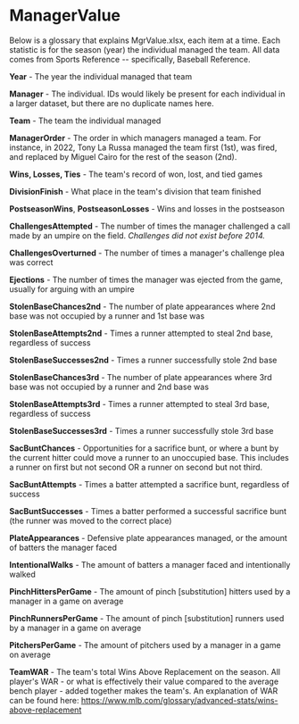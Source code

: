 # ManagerValue

Below is a glossary that explains MgrValue.xlsx, each item at a time. Each statistic is for the season (year) the individual managed the team. All data comes from Sports Reference -- specifically, Baseball Reference.

**Year** - The year the individual managed that team

**Manager** - The individual. IDs would likely be present for each individual in a larger dataset, but there are no duplicate names here.

**Team** - The team the individual managed

**ManagerOrder** - The order in which managers managed a team. For instance, in 2022, Tony La Russa managed the team first (1st), was fired, and replaced by Miguel Cairo for the rest of the season (2nd).

**Wins, Losses, Ties** - The team's record of won, lost, and tied games

**DivisionFinish** - What place in the team's division that team finished

**PostseasonWins**, **PostseasonLosses** - Wins and losses in the postseason

**ChallengesAttempted** - The number of times the manager challenged a call made by an umpire on the field. _Challenges did not exist before 2014._

**ChallengesOverturned** - The number of times a manager's challenge plea was correct

**Ejections** - The number of times the manager was ejected from the game, usually for arguing with an umpire

**StolenBaseChances2nd** - The number of plate appearances where 2nd base was not occupied by a runner and 1st base was

**StolenBaseAttempts2nd** - Times a runner attempted to steal 2nd base, regardless of success

**StolenBaseSuccesses2nd** - Times a runner successfully stole 2nd base

**StolenBaseChances3rd** - The number of plate appearances where 3rd base was not occupied by a runner and 2nd base was

**StolenBaseAttempts3rd** - Times a runner attempted to steal 3rd base, regardless of success

**StolenBaseSuccesses3rd** - Times a runner successfully stole 3rd base

**SacBuntChances** - Opportunities for a sacrifice bunt, or where a bunt by the current hitter could move a runner to an unoccupied base. This includes a runner on first but not second OR a runner on second but not third.

**SacBuntAttempts** - Times a batter attempted a sacrifice bunt, regardless of success

**SacBuntSuccesses** - Times a batter performed a successful sacrifice bunt (the runner was moved to the correct place)

**PlateAppearances** - Defensive plate appearances managed, or the amount of batters the manager faced

**IntentionalWalks** - The amount of batters a manager faced and intentionally walked

**PinchHittersPerGame** - The amount of pinch [substitution] hitters used by a manager in a game on average

**PinchRunnersPerGame** - The amount of pinch [substitution] runners used by a manager in a game on average

**PitchersPerGame** - The amount of pitchers used by a manager in a game on average

**TeamWAR** - The team's total Wins Above Replacement on the season. All player's WAR - or what is effectively their value compared to the average bench player - added together makes the team's.
  An explanation of WAR can be found here: https://www.mlb.com/glossary/advanced-stats/wins-above-replacement
